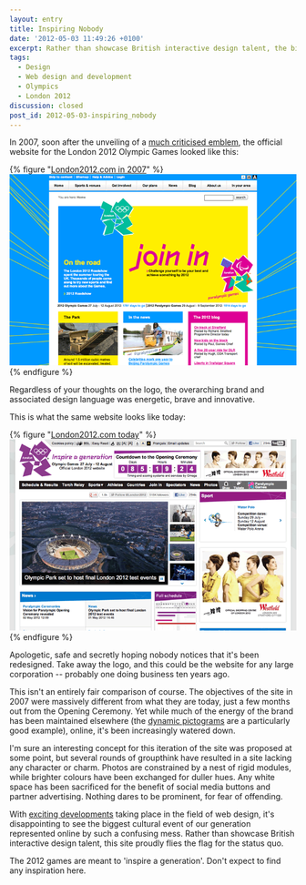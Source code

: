 ```yaml
---
layout: entry
title: Inspiring Nobody
date: '2012-05-03 11:49:26 +0100'
excerpt: Rather than showcase British interactive design talent, the biggest cultural event of our generation has been represented online by an uninspired mess that flies the flag for the status quo.
tags:
  - Design
  - Web design and development
  - Olympics
  - London 2012
discussion: closed
post_id: 2012-05-03-inspiring_nobody
---
```

In 2007, soon after the unveiling of a [much criticised emblem][1], the official website for the London 2012 Olympic Games looked like this:

{% figure "[London2012.com in 2007](http://web.archive.org/web/20070910112153/http://london2012.com/)" %}
![The London 2012 website in 2007](/assets/images/2012/05/london2012_2007.png)
{% endfigure %}

Regardless of your thoughts on the logo, the overarching brand and associated design language was energetic, brave and innovative.

This is what the same website looks like today:

{% figure "[London2012.com today](http://london2012.com/)" %}
![The London 2012 website in 2007](/assets/images/2012/05/london2012_2012.png)
{% endfigure %}

Apologetic, safe and secretly hoping nobody notices that it's been redesigned. Take away the logo, and this could be the website for any large corporation -- probably one doing business ten years ago.

This isn't an entirely fair comparison of course. The objectives of the site in 2007 were massively different from what they are today, just a few months out from the Opening Ceremony. Yet while much of the energy of the brand has been maintained elsewhere (the [dynamic pictograms][2] are a particularly good example), online, it's been increasingly watered down.

I'm sure an interesting concept for this iteration of the site was proposed at some point, but several rounds of groupthink have resulted in a site lacking any character or charm. Photos are constrained by a nest of rigid modules, while brighter colours have been exchanged for duller hues. Any white space has been sacrificed for the benefit of social media buttons and partner advertising. Nothing dares to be prominent, for fear of offending.

With [exciting developments][3] taking place in the field of web design, it's disappointing to see the biggest cultural event of our generation represented online by such a confusing mess. Rather than showcase British interactive design talent, this site proudly flies the flag for the status quo.

The 2012 games are meant to 'inspire a generation'. Don't expect to find any inspiration here.

[1]: http://lloydyweb.paulrobertlloyd.com/blog/2007/06/2012_and_all_that.php
[2]: http://creativereview.co.uk/cr-blog/2009/october/london-2012-pictograms
[3]: http://alistapart.com/articles/responsive-web-design/